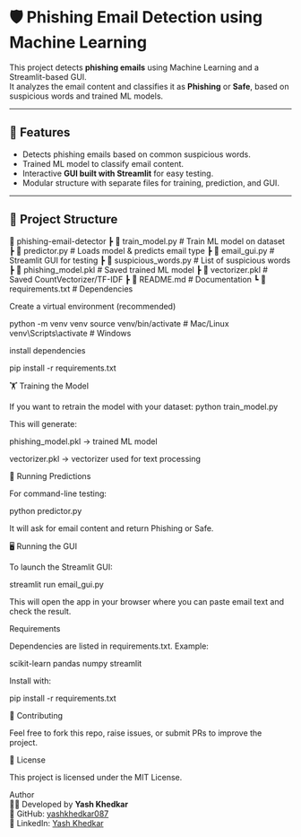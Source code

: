 # 🛡️ Phishing Email Detection using Machine Learning  

This project detects **phishing emails** using Machine Learning and a Streamlit-based GUI.  
It analyzes the email content and classifies it as **Phishing** or **Safe**, based on suspicious words and trained ML models.  

---

## 🚀 Features  
- Detects phishing emails based on common suspicious words.  
- Trained ML model to classify email content.  
- Interactive **GUI built with Streamlit** for easy testing.  
- Modular structure with separate files for training, prediction, and GUI.  

---

## 📂 Project Structure  

📁 phishing-email-detector
┣ 📄 train_model.py # Train ML model on dataset
┣ 📄 predictor.py # Loads model & predicts email type
┣ 📄 email_gui.py # Streamlit GUI for testing
┣ 📄 suspicious_words.py # List of suspicious words
┣ 📄 phishing_model.pkl # Saved trained ML model
┣ 📄 vectorizer.pkl # Saved CountVectorizer/TF-IDF
┣ 📄 README.md # Documentation
┗ 📄 requirements.txt # Dependencies

Create a virtual environment (recommended)

python -m venv venv
source venv/bin/activate   # Mac/Linux
venv\Scripts\activate      # Windows


install dependencies

pip install -r requirements.txt


🏋️ Training the Model

If you want to retrain the model with your dataset:   python train_model.py

This will generate:

phishing_model.pkl → trained ML model

vectorizer.pkl → vectorizer used for text processing


🔮 Running Predictions

For command-line testing:

python predictor.py


It will ask for email content and return Phishing or Safe.





🖥️ Running the GUI

To launch the Streamlit GUI:

streamlit run email_gui.py

This will open the app in your browser where you can paste email text and check the result.


Requirements

Dependencies are listed in requirements.txt. Example:

scikit-learn
pandas
numpy
streamlit



Install with:

pip install -r requirements.txt


🤝 Contributing

Feel free to fork this repo, raise issues, or submit PRs to improve the project.


📜 License

This project is licensed under the MIT License.

 Author  
👨‍💻 Developed by **Yash Khedkar**  
🔗 GitHub: [yashkhedkar087](https://github.com/yashkhedkar087)  
🔗 LinkedIn: [Yash Khedkar](https://www.linkedin.com/in/yash-khedkar1907/)  
